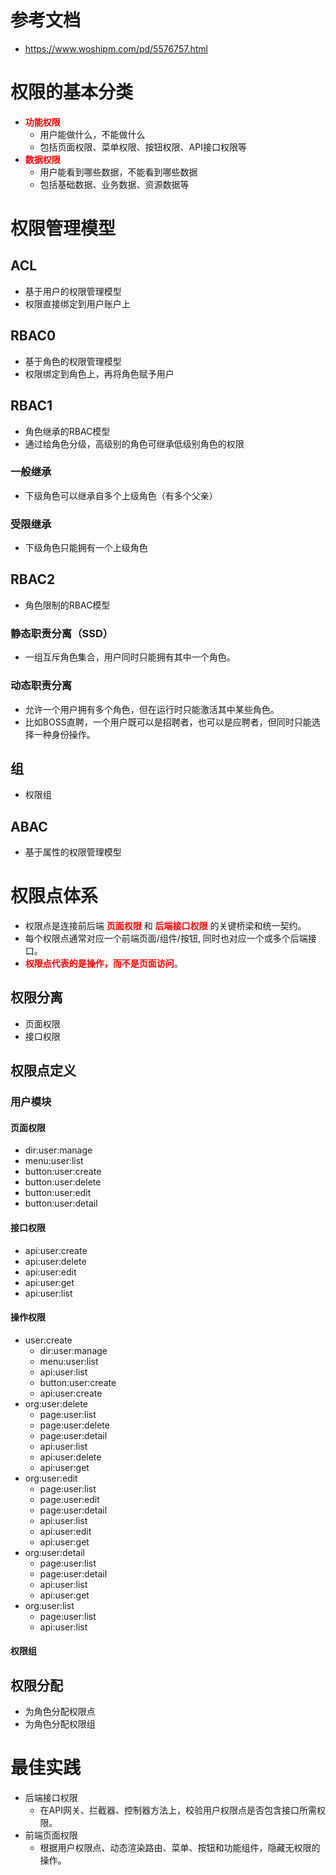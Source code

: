# 参考文档
- https://www.woshipm.com/pd/5576757.html

# 权限的基本分类
- <span style="color:red;">**功能权限**</span>
    - 用户能做什么，不能做什么
    - 包括页面权限、菜单权限、按钮权限、API接口权限等
- <span style="color:red;">**数据权限**</span>
    - 用户能看到哪些数据，不能看到哪些数据
    - 包括基础数据、业务数据、资源数据等

# 权限管理模型
## ACL
- 基于用户的权限管理模型
- 权限直接绑定到用户账户上

## RBAC0
- 基于角色的权限管理模型
- 权限绑定到角色上，再将角色赋予用户

## RBAC1
- 角色继承的RBAC模型
- 通过给角色分级，高级别的角色可继承低级别角色的权限
### 一般继承
- 下级角色可以继承自多个上级角色（有多个父亲）

### 受限继承
- 下级角色只能拥有一个上级角色

## RBAC2
- 角色限制的RBAC模型

### 静态职责分离（SSD）
- 一组互斥角色集合，用户同时只能拥有其中一个角色。

### 动态职责分离
- 允许一个用户拥有多个角色，但在运行时只能激活其中某些角色。
- 比如BOSS直聘，一个用户既可以是招聘者，也可以是应聘者，但同时只能选择一种身份操作。

## 组
- 权限组

## ABAC
- 基于属性的权限管理模型

# 权限点体系
- 权限点是连接前后端 <span style="color:red;">**页面权限**</span> 和 <span style="color:red;">**后端接口权限**</span> 的关键桥梁和统一契约。
- 每个权限点通常对应一个前端页面/组件/按钮, 同时也对应一个或多个后端接口。
- <span style="color:red;">**权限点代表的是操作，而不是页面访问**</span>。


## 权限分离
- 页面权限
- 接口权限

## 权限点定义
### 用户模块
#### 页面权限
- dir:user:manage
- menu:user:list
- button:user:create
- button:user:delete
- button:user:edit
- button:user:detail


#### 接口权限
- api:user:create
- api:user:delete
- api:user:edit
- api:user:get
- api:user:list

#### 操作权限
- user:create
    - dir:user:manage
    - menu:user:list
    - api:user:list
    - button:user:create
    - api:user:create
- org:user:delete
    - page:user:list
    - page:user:delete
    - page:user:detail
    - api:user:list
    - api:user:delete
    - api:user:get    
- org:user:edit
    - page:user:list
    - page:user:edit
    - page:user:detail
    - api:user:list
    - api:user:edit
    - api:user:get   
- org:user:detail
    - page:user:list
    - page:user:detail
    - api:user:list
    - api:user:get   
- org:user:list
    - page:user:list
    - api:user:list 

#### 权限组

## 权限分配
- 为角色分配权限点
- 为角色分配权限组

# 最佳实践
- 后端接口权限
    - 在API网关、拦截器、控制器方法上，校验用户权限点是否包含接口所需权限。
- 前端页面权限
    - 根据用户权限点、动态渲染路由、菜单、按钮和功能组件，隐藏无权限的操作。